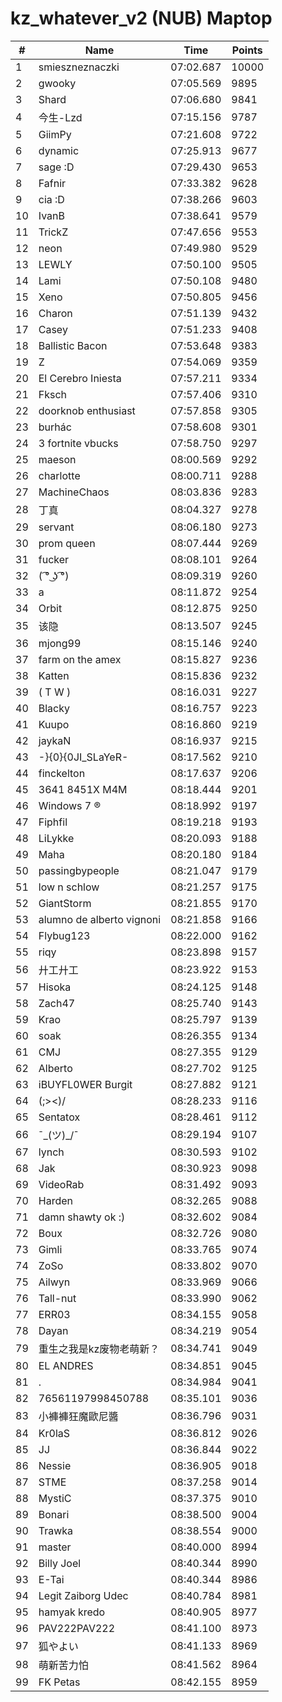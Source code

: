 # kz_whatever_v2 (NUB) Maptop

|  # | Name | Time | Points |
|-------------- | -------------- | -------------- | -------------- | 
| 1 | smieszneznaczki | 07:02.687 | 10000 | 
| 2 | gwooky | 07:05.569 | 9895 | 
| 3 | Shard | 07:06.680 | 9841 | 
| 4 | 今生-Lzd | 07:15.156 | 9787 | 
| 5 | GiimPy | 07:21.608 | 9722 | 
| 6 | dynamic | 07:25.913 | 9677 | 
| 7 | sage :D | 07:29.430 | 9653 | 
| 8 | Fafnir | 07:33.382 | 9628 | 
| 9 | cia :D | 07:38.266 | 9603 | 
| 10 | IvanB | 07:38.641 | 9579 | 
| 11 | TrickZ | 07:47.656 | 9553 | 
| 12 | neon | 07:49.980 | 9529 | 
| 13 | LEWLY | 07:50.100 | 9505 | 
| 14 | Lami | 07:50.108 | 9480 | 
| 15 | Xeno | 07:50.805 | 9456 | 
| 16 | Charon | 07:51.139 | 9432 | 
| 17 | Casey | 07:51.233 | 9408 | 
| 18 | Ballistic Bacon | 07:53.648 | 9383 | 
| 19 | Z | 07:54.069 | 9359 | 
| 20 | El Cerebro Iniesta | 07:57.211 | 9334 | 
| 21 | Fksch | 07:57.406 | 9310 | 
| 22 | doorknob enthusiast | 07:57.858 | 9305 | 
| 23 | burhác | 07:58.608 | 9301 | 
| 24 | 3 fortnite vbucks | 07:58.750 | 9297 | 
| 25 | maeson | 08:00.569 | 9292 | 
| 26 | charlotte | 08:00.711 | 9288 | 
| 27 | MachineChaos | 08:03.836 | 9283 | 
| 28 | 丁真 | 08:04.327 | 9278 | 
| 29 | servant | 08:06.180 | 9273 | 
| 30 | prom queen | 08:07.444 | 9269 | 
| 31 | fucker | 08:08.101 | 9264 | 
| 32 | ( ͡° ͜ʖ ͡°) | 08:09.319 | 9260 | 
| 33 | a | 08:11.872 | 9254 | 
| 34 | Orbit | 08:12.875 | 9250 | 
| 35 | 该隐 | 08:13.507 | 9245 | 
| 36 | mjong99 | 08:15.146 | 9240 | 
| 37 | farm on the amex | 08:15.827 | 9236 | 
| 38 | Katten | 08:15.836 | 9232 | 
| 39 | ( T W ) | 08:16.031 | 9227 | 
| 40 | Blacky | 08:16.757 | 9223 | 
| 41 | Kuupo | 08:16.860 | 9219 | 
| 42 | jaykaN | 08:16.937 | 9215 | 
| 43 | -}{0}{0JI_SLaYeR- | 08:17.562 | 9210 | 
| 44 | finckelton | 08:17.637 | 9206 | 
| 45 | 3641 8451X M4M | 08:18.444 | 9201 | 
| 46 | Windows 7 ® | 08:18.992 | 9197 | 
| 47 | Fiphfil | 08:19.218 | 9193 | 
| 48 | LiLykke | 08:20.093 | 9188 | 
| 49 | Maha | 08:20.180 | 9184 | 
| 50 | passingbypeople | 08:21.047 | 9179 | 
| 51 | low n schlow | 08:21.257 | 9175 | 
| 52 | GiantStorm | 08:21.855 | 9170 | 
| 53 | alumno de alberto vignoni | 08:21.858 | 9166 | 
| 54 | Flybug123 | 08:22.000 | 9162 | 
| 55 | riqy | 08:23.898 | 9157 | 
| 56 | 廾工廾工 | 08:23.922 | 9153 | 
| 57 | Hisoka | 08:24.125 | 9148 | 
| 58 | Zach47 | 08:25.740 | 9143 | 
| 59 | Krao | 08:25.797 | 9139 | 
| 60 | soak | 08:26.355 | 9134 | 
| 61 | CMJ | 08:27.355 | 9129 | 
| 62 | Alberto | 08:27.702 | 9125 | 
| 63 | iBUYFL0WER Burgit | 08:27.882 | 9121 | 
| 64 | (;><)/ | 08:28.233 | 9116 | 
| 65 | Sentatox | 08:28.461 | 9112 | 
| 66 | ¯\_(ツ)_/¯ | 08:29.194 | 9107 | 
| 67 | lynch | 08:30.593 | 9102 | 
| 68 | Jak | 08:30.923 | 9098 | 
| 69 | VideoRab | 08:31.492 | 9093 | 
| 70 | Harden | 08:32.265 | 9088 | 
| 71 | damn shawty ok :) | 08:32.602 | 9084 | 
| 72 | Boux | 08:32.726 | 9080 | 
| 73 | Gimli | 08:33.765 | 9074 | 
| 74 | ZoSo | 08:33.802 | 9070 | 
| 75 | Ailwyn | 08:33.969 | 9066 | 
| 76 | Tall-nut | 08:33.990 | 9062 | 
| 77 | ERR03 | 08:34.155 | 9058 | 
| 78 | Dayan | 08:34.219 | 9054 | 
| 79 | 重生之我是kz废物老萌新？ | 08:34.741 | 9049 | 
| 80 | EL ANDRES | 08:34.851 | 9045 | 
| 81 | . | 08:34.984 | 9041 | 
| 82 | 76561197998450788 | 08:35.101 | 9036 | 
| 83 | 小褲褲狂魔歐尼醬 | 08:36.796 | 9031 | 
| 84 | Kr0laS | 08:36.812 | 9026 | 
| 85 | JJ | 08:36.844 | 9022 | 
| 86 | Nessie | 08:36.905 | 9018 | 
| 87 | STME | 08:37.258 | 9014 | 
| 88 | MystiC | 08:37.375 | 9010 | 
| 89 | Bonari | 08:38.500 | 9004 | 
| 90 | Trawka | 08:38.554 | 9000 | 
| 91 | master | 08:40.000 | 8994 | 
| 92 | Billy Joel | 08:40.344 | 8990 | 
| 93 | E-Tai | 08:40.344 | 8986 | 
| 94 | Legit Zaiborg Udec | 08:40.784 | 8981 | 
| 95 | hamyak kredo | 08:40.905 | 8977 | 
| 96 | PAV222PAV222 | 08:41.100 | 8973 | 
| 97 | 狐やよい | 08:41.133 | 8969 | 
| 98 | 萌新苦力怕 | 08:41.562 | 8964 | 
| 99 | FK Petas | 08:42.155 | 8959 | 

